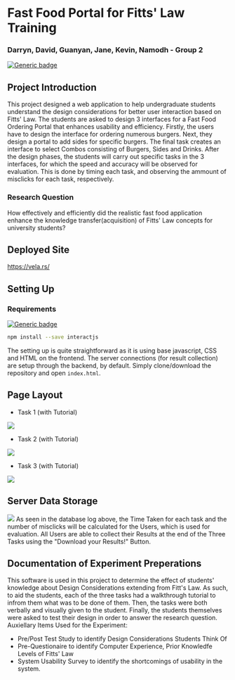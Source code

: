 # Fast Food Portal for Fitts' Law Training
### Darryn, David, Guanyan, Jane, Kevin, Namodh - Group 2
[![Generic badge](https://img.shields.io/badge/build-passing-<COLOR>.svg)](https://shields.io/)
## Project Introduction
This project designed a web application to help undergraduate students understand the design considerations for better user interaction based on Fitts' Law. The students are asked to design 3 interfaces for a Fast Food Ordering Portal that enhances usability and efficiency. Firstly, the users have to design the interface for ordering numerous burgers. Next, they design a portal to add sides for specific burgers. The final task creates an interface to select Combos consisting of Burgers, Sides and Drinks. After the design phases, the students will carry out specific tasks in the 3 interfaces, for which the speed and accuracy will be observed for evaluation. This is done by timing each task, and observing the ammount of misclicks for each task, respectively. 
### Research Question
How effectively and efficiently did the realistic fast food application enhance the knowledge transfer(acquisition) of Fitts' Law concepts for university students?
## Deployed Site
https://vela.rs/ 

## Setting Up
### Requirements
[![Generic badge](https://img.shields.io/badge/interact.js-1.10.17-<COLOR>.svg)](https://shields.io/)
```bash
npm install --save interactjs
```
The setting up is quite straightforward as it is using base javascript, CSS and HTML on the frontend. The server connections (for result collection) are setup through the backend, by default. Simply clone/download the repository and open `index.html`. 

## Page Layout
  - Task 1 (with Tutorial) <br />
  
  ![](https://i.postimg.cc/MHm2gSc4/Task-1.png)
  
  - Task 2 (with Tutorial) <br />
  
  ![](https://i.postimg.cc/gJTHdM5K/Final-Task3.png)
  - Task 3 (with Tutorial) <br />
  
  ![](https://i.postimg.cc/sX1kfNn6/Task-3.png)
  
  ## Server Data Storage
  ![](https://i.postimg.cc/Vv4rm5dP/Server-Data.png)
  As seen in the database log above, the Time Taken for each task and the number of misclicks will be calculated for the Users, which is used for evaluation. 
  All Users are able to collect their Results at the end of the Three Tasks using the "Download your Results!" Button. 
  
  ## Documentation of Experiment Preperations
  This software is used in this project to determine the effect of students' knowledge about Design Considerations extending from Fitt's Law. As such, to aid the students, each of the three tasks had a walkthrough tutorial to infrom them what was to be done of them. Then, the tasks were both verbally and visually given to the student. Finally, the students themselves were asked to test their design in order to answer the research question. 
  Auxiellary Items Used for the Experiment:
  - Pre/Post Test Study to identify Design Considerations Students Think Of
  - Pre-Questionaire to identify Computer Experience, Prior Knowledfe Levels of Fitts' Law
  - System Usability Survey to identify the shortcomings of usability in the system.
